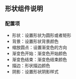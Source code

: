 ## 形状组件说明

### 配置项
- 形状：设置形状为圆形或者矩形
- 背景：设置形状背景颜色
- 缩放圆点：设置渐变色的方向
- 渐变色开始：渐变色开始颜色
- 渐变色结束：渐变色结束颜色
- 描边：形状描边颜色
- 阴影：设置形状阴影样式